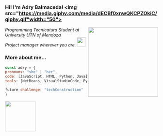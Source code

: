 ### Hi! I'm Adry Balmaceda! <img src="https://media.giphy.com/media/dECBf0xnwQKCPZOkiC/giphy.gif"width="50">
<img align='right' src="https://media.giphy.com/media/v1.Y2lkPTc5MGI3NjExMnR5enEyd2F6bGZ6ZXY5YW4ydHl0eTRueDczMTh6ZXc2bGV5MjNpeCZlcD12MV9pbnRlcm5hbF9naWZfYnlfaWQmY3Q9cw/aIJDrOomj81MQZz2uO/giphy-downsized.gif" width="230">
<p><em>Programming Tecnicatura Student at <a href="https://www.frsr.utn.edu.ar/">University UTN of Mendoza</a>
</br>Project manager wherever you are. <img src="https://media1.giphy.com/media/v1.Y2lkPTc5MGI3NjExOXR1MmV2ajFlNmhwdXR0Y2FreWxwYWR3NGxsNWJ4dG9mZXljeDlhcCZlcD12MV9pbnRlcm5hbF9naWZfYnlfaWQmY3Q9cw/5nljVQFuaRdyM624EU/giphy.gif"width="30"> 
</em></p>

  ### More about me...

  ```javascript
const adry = {
  pronouns: "she" | "her",
  code: [JavaScript, HTML, Python, Java],
  tools: [NetBeans, VisualStudioCode, PyCharm, SublimeText, PSeInt, GitBash, MySQL],
 
future challenge: "techConstruction"
}
```
<img align='center' src="https://media.giphy.com/media/v1.Y2lkPTc5MGI3NjExbG92OWt4NHJmdnUzczhjMTdpemttYnVtZ3Jtc21wb3QweHBvOW9hdCZlcD12MV9pbnRlcm5hbF9naWZfYnlfaWQmY3Q9cw/ryRe2vuYIQ3RQ5eMtY/giphy.gif" width="100">
<!--
**AdrianaVB/AdrianaVB** is a ✨ _special_ ✨ repository because its `README.md` (this file) appears on your GitHub profile.

Here are some ideas to get you started:

- 🔭 I’m currently working on ...
- 🌱 I’m currently learning ...
- 👯 I’m looking to collaborate on ...
- 🤔 I’m looking for help with ...
- 💬 Ask me about ...
- 📫 How to reach me: ...
- 😄 Pronouns: ...
- ⚡ Fun fact: ...
-->
